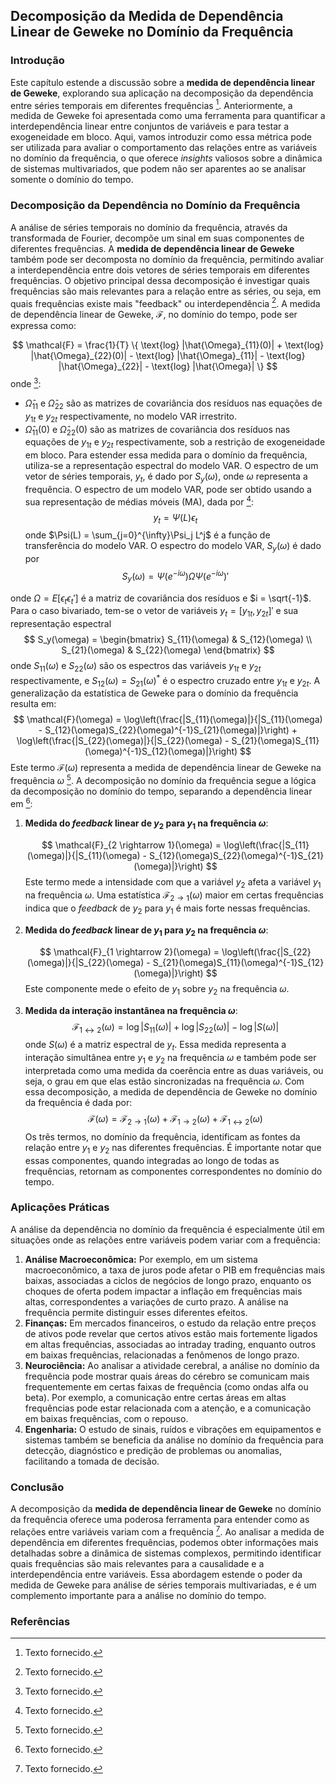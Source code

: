## Decomposição da Medida de Dependência Linear de Geweke no Domínio da Frequência

### Introdução
Este capítulo estende a discussão sobre a **medida de dependência linear de Geweke**, explorando sua aplicação na decomposição da dependência entre séries temporais em diferentes frequências [^1]. Anteriormente, a medida de Geweke foi apresentada como uma ferramenta para quantificar a interdependência linear entre conjuntos de variáveis e para testar a exogeneidade em bloco. Aqui, vamos introduzir como essa métrica pode ser utilizada para avaliar o comportamento das relações entre as variáveis no domínio da frequência, o que oferece *insights* valiosos sobre a dinâmica de sistemas multivariados, que podem não ser aparentes ao se analisar somente o domínio do tempo.

### Decomposição da Dependência no Domínio da Frequência
A análise de séries temporais no domínio da frequência, através da transformada de Fourier, decompõe um sinal em suas componentes de diferentes frequências.  A **medida de dependência linear de Geweke** também pode ser decomposta no domínio da frequência, permitindo avaliar a interdependência entre dois vetores de séries temporais em diferentes frequências. O objetivo principal dessa decomposição é investigar quais frequências são mais relevantes para a relação entre as séries, ou seja, em quais frequências existe mais "feedback" ou interdependência [^1].
A medida de dependência linear de Geweke, $\mathcal{F}$, no domínio do tempo, pode ser expressa como:

$$
\mathcal{F} = \frac{1}{T} \{ \text{log} |\hat{\Omega}_{11}(0)| + \text{log} |\hat{\Omega}_{22}(0)| - \text{log} |\hat{\Omega}_{11}| - \text{log} |\hat{\Omega}_{22}| - \text{log} |\hat{\Omega}| \}
$$
onde [^1]:
* $\hat{\Omega}_{11}$ e $\hat{\Omega}_{22}$ são as matrizes de covariância dos resíduos nas equações de $y_{1t}$ e $y_{2t}$ respectivamente, no modelo VAR irrestrito.
* $\hat{\Omega}_{11}(0)$ e $\hat{\Omega}_{22}(0)$ são as matrizes de covariância dos resíduos nas equações de $y_{1t}$ e $y_{2t}$ respectivamente, sob a restrição de exogeneidade em bloco.
Para estender essa medida para o domínio da frequência, utiliza-se a representação espectral do modelo VAR. O espectro de um vetor de séries temporais, $y_t$,  é dado por $S_y(\omega)$, onde $\omega$ representa a frequência. O espectro de um modelo VAR, pode ser obtido usando a sua representação de médias móveis (MA), dada por [^1]:
$$
y_t = \Psi(L)\epsilon_t
$$
onde $\Psi(L) = \sum_{j=0}^{\infty}\Psi_j L^j$ é a função de transferência do modelo VAR.  O espectro do modelo VAR, $S_y(\omega)$ é dado por
$$
S_y(\omega) = \Psi(e^{-i\omega})\Omega\Psi(e^{-i\omega})'
$$

onde $\Omega = E[\epsilon_t\epsilon_t']$ é a matriz de covariância dos resíduos e $i = \sqrt{-1}$.  Para o caso bivariado, tem-se o vetor de variáveis $y_t = [y_{1t}, y_{2t}]'$ e sua representação espectral
$$
S_y(\omega) = \begin{bmatrix}
    S_{11}(\omega) & S_{12}(\omega) \\
    S_{21}(\omega) & S_{22}(\omega)
    \end{bmatrix}
$$
onde $S_{11}(\omega)$ e $S_{22}(\omega)$ são os espectros das variáveis $y_{1t}$ e $y_{2t}$ respectivamente, e $S_{12}(\omega) = S_{21}(\omega)^*$ é o espectro cruzado entre $y_{1t}$ e $y_{2t}$.   A generalização da estatística de Geweke para o domínio da frequência resulta em:
$$
\mathcal{F}(\omega) = \log\left(\frac{|S_{11}(\omega)|}{|S_{11}(\omega) - S_{12}(\omega)S_{22}(\omega)^{-1}S_{21}(\omega)|}\right) + \log\left(\frac{|S_{22}(\omega)|}{|S_{22}(\omega) - S_{21}(\omega)S_{11}(\omega)^{-1}S_{12}(\omega)|}\right)
$$
Este termo $\mathcal{F}(\omega)$ representa a medida de dependência linear de Geweke na frequência $\omega$ [^1].
A decomposição no domínio da frequência  segue a lógica da decomposição no domínio do tempo, separando a dependência linear em [^1]:
1. **Medida do *feedback* linear de $y_2$ para $y_1$ na frequência $\omega$**:

    $$
\mathcal{F}_{2 \rightarrow 1}(\omega) = \log\left(\frac{|S_{11}(\omega)|}{|S_{11}(\omega) - S_{12}(\omega)S_{22}(\omega)^{-1}S_{21}(\omega)|}\right)
$$
Este termo mede a intensidade com que a variável $y_2$ afeta a variável $y_1$ na frequência $\omega$. Uma estatística $\mathcal{F}_{2 \rightarrow 1}(\omega)$ maior em certas frequências indica que o *feedback* de $y_2$ para $y_1$ é mais forte nessas frequências.
2.  **Medida do *feedback* linear de $y_1$ para $y_2$ na frequência $\omega$**:

    $$
\mathcal{F}_{1 \rightarrow 2}(\omega) =  \log\left(\frac{|S_{22}(\omega)|}{|S_{22}(\omega) - S_{21}(\omega)S_{11}(\omega)^{-1}S_{12}(\omega)|}\right)
$$
Este componente mede o efeito de $y_1$ sobre $y_2$ na frequência $\omega$.
3.  **Medida da interação instantânea na frequência $\omega$**:
    $$
\mathcal{F}_{1 \leftrightarrow 2}(\omega) = \log |S_{11}(\omega)| + \log |S_{22}(\omega)| - \log |S(\omega)|
$$
onde $S(\omega)$ é a matriz espectral de $y_t$.  Essa medida representa a interação simultânea entre $y_1$ e $y_2$ na frequência $\omega$ e também pode ser interpretada como uma medida da coerência entre as duas variáveis, ou seja, o grau em que elas estão sincronizadas na frequência $\omega$.
Com essa decomposição, a medida de dependência de Geweke no domínio da frequência é dada por:
$$
\mathcal{F}(\omega) =  \mathcal{F}_{2 \rightarrow 1}(\omega) + \mathcal{F}_{1 \rightarrow 2}(\omega) + \mathcal{F}_{1 \leftrightarrow 2}(\omega)
$$
Os três termos, no domínio da frequência, identificam as fontes da relação entre $y_1$ e $y_2$ nas diferentes frequências. É importante notar que essas componentes, quando integradas ao longo de todas as frequências, retornam as componentes correspondentes no domínio do tempo.

### Aplicações Práticas
A análise da dependência no domínio da frequência é especialmente útil em situações onde as relações entre variáveis podem variar com a frequência:
1. **Análise Macroeconômica:** Por exemplo, em um sistema macroeconômico, a taxa de juros pode afetar o PIB em frequências mais baixas, associadas a ciclos de negócios de longo prazo, enquanto os choques de oferta podem impactar a inflação em frequências mais altas, correspondentes a variações de curto prazo. A análise na frequência permite distinguir esses diferentes efeitos.
2. **Finanças:** Em mercados financeiros, o estudo da relação entre preços de ativos pode revelar que certos ativos estão mais fortemente ligados em altas frequências, associadas ao intraday trading, enquanto outros em baixas frequências, relacionadas a fenômenos de longo prazo.
3.  **Neurociência:** Ao analisar a atividade cerebral, a análise no domínio da frequência pode mostrar quais áreas do cérebro se comunicam mais frequentemente em certas faixas de frequência (como ondas alfa ou beta). Por exemplo, a comunicação entre certas áreas em altas frequências pode estar relacionada com a atenção, e a comunicação em baixas frequências, com o repouso.
4. **Engenharia:** O estudo de sinais, ruídos e vibrações em equipamentos e sistemas também se beneficia da análise no domínio da frequência para detecção, diagnóstico e predição de problemas ou anomalias, facilitando a tomada de decisão.

### Conclusão
A decomposição da **medida de dependência linear de Geweke** no domínio da frequência oferece uma poderosa ferramenta para entender como as relações entre variáveis variam com a frequência [^1]. Ao analisar a medida de dependência em diferentes frequências, podemos obter informações mais detalhadas sobre a dinâmica de sistemas complexos, permitindo identificar quais frequências são mais relevantes para a causalidade e a interdependência entre variáveis. Essa abordagem estende o poder da medida de Geweke para análise de séries temporais multivariadas, e é um complemento importante para a análise no domínio do tempo.

### Referências
[^1]: Texto fornecido.
<!-- END -->
